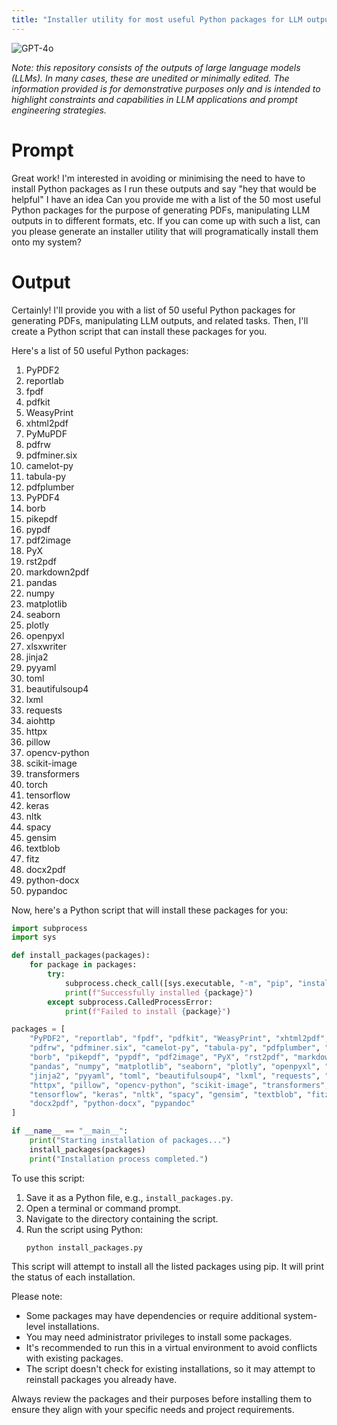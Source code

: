 ```yaml
---
title: "Installer utility for most useful Python packages for LLM output editing"
---
```

![GPT-4o](https://img.shields.io/badge/GPT--4o-3333FF?style=for-the-badge&logo=openai&logoColor=white)



*Note: this repository consists of the outputs of large language models (LLMs). In many cases, these are unedited or minimally edited. The information provided is for demonstrative purposes only and is intended to highlight constraints and capabilities in LLM applications and prompt engineering strategies.*


# Prompt

Great work!
I'm interested in avoiding or minimising the need to have to install Python packages as I run these outputs and say "hey that would be helpful"
I have an idea
Can you provide me with a list of the 50 most useful Python packages for the purpose of generating PDFs, manipulating LLM outputs in to different formats, etc. If you can come up with such a list, can you please generate an installer utility that will programatically install them onto my system?

# Output

Certainly! I'll provide you with a list of 50 useful Python packages for generating PDFs, manipulating LLM outputs, and related tasks. Then, I'll create a Python script that can install these packages for you.

Here's a list of 50 useful Python packages:

1. PyPDF2
2. reportlab
3. fpdf
4. pdfkit
5. WeasyPrint
6. xhtml2pdf
7. PyMuPDF
8. pdfrw
9. pdfminer.six
10. camelot-py
11. tabula-py
12. pdfplumber
13. PyPDF4
14. borb
15. pikepdf
16. pypdf
17. pdf2image
18. PyX
19. rst2pdf
20. markdown2pdf
21. pandas
22. numpy
23. matplotlib
24. seaborn
25. plotly
26. openpyxl
27. xlsxwriter
28. jinja2
29. pyyaml
30. toml
31. beautifulsoup4
32. lxml
33. requests
34. aiohttp
35. httpx
36. pillow
37. opencv-python
38. scikit-image
39. transformers
40. torch
41. tensorflow
42. keras
43. nltk
44. spacy
45. gensim
46. textblob
47. fitz
48. docx2pdf
49. python-docx
50. pypandoc

Now, here's a Python script that will install these packages for you:

```python
import subprocess
import sys

def install_packages(packages):
    for package in packages:
        try:
            subprocess.check_call([sys.executable, "-m", "pip", "install", package])
            print(f"Successfully installed {package}")
        except subprocess.CalledProcessError:
            print(f"Failed to install {package}")

packages = [
    "PyPDF2", "reportlab", "fpdf", "pdfkit", "WeasyPrint", "xhtml2pdf", "PyMuPDF",
    "pdfrw", "pdfminer.six", "camelot-py", "tabula-py", "pdfplumber", "PyPDF4",
    "borb", "pikepdf", "pypdf", "pdf2image", "PyX", "rst2pdf", "markdown2pdf",
    "pandas", "numpy", "matplotlib", "seaborn", "plotly", "openpyxl", "xlsxwriter",
    "jinja2", "pyyaml", "toml", "beautifulsoup4", "lxml", "requests", "aiohttp",
    "httpx", "pillow", "opencv-python", "scikit-image", "transformers", "torch",
    "tensorflow", "keras", "nltk", "spacy", "gensim", "textblob", "fitz",
    "docx2pdf", "python-docx", "pypandoc"
]

if __name__ == "__main__":
    print("Starting installation of packages...")
    install_packages(packages)
    print("Installation process completed.")
```

To use this script:

1. Save it as a Python file, e.g., `install_packages.py`.
2. Open a terminal or command prompt.
3. Navigate to the directory containing the script.
4. Run the script using Python:
   ```
   python install_packages.py
   ```

This script will attempt to install all the listed packages using pip. It will print the status of each installation.

Please note:
- Some packages may have dependencies or require additional system-level installations.
- You may need administrator privileges to install some packages.
- It's recommended to run this in a virtual environment to avoid conflicts with existing packages.
- The script doesn't check for existing installations, so it may attempt to reinstall packages you already have.

Always review the packages and their purposes before installing them to ensure they align with your specific needs and project requirements.

 